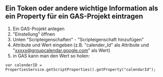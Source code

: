 

## Ein Token oder andere wichtige Information als ein Property für ein GAS-Projekt eintragen

1. Ein GAS-Projekt anlegen
1. "Einstellung" öffnen
1. Unten "Scripteigenschaften" - "Scripteigenschaft hinzufügen"
1. Attribute und Wert eingeben (z.B. "calender_Id" als Attribute und "xxxxx@groupcalendar.google.com" als Wert)
1. in GAS kann man den Wert so holen:

 `var calenderID = PropertiesService.getScriptProperties().getProperty("calendarId");`